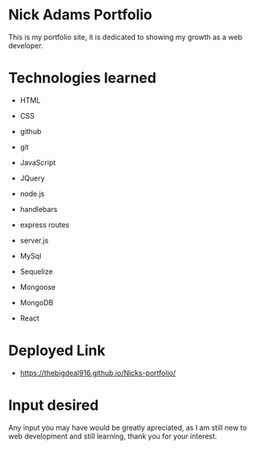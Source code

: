 # Nick Adams Portfolio

This is my portfolio site, it is dedicated to showing my growth as a web developer.

# Technologies learned

* HTML 

* CSS 

* github

* git

* JavaScript

* JQuery

* node.js

* handlebars

* express routes

* server.js

* MySql

* Sequelize

* Mongoose

* MongoDB

* React

# Deployed Link

* https://thebigdeal916.github.io/Nicks-portfolio/

# Input desired

Any input you may have would be greatly apreciated, as I am still new to web development and still learning, thank you for your interest.

